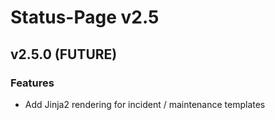 # Status-Page v2.5

## v2.5.0 (FUTURE)

### Features
* Add Jinja2 rendering for incident / maintenance templates
